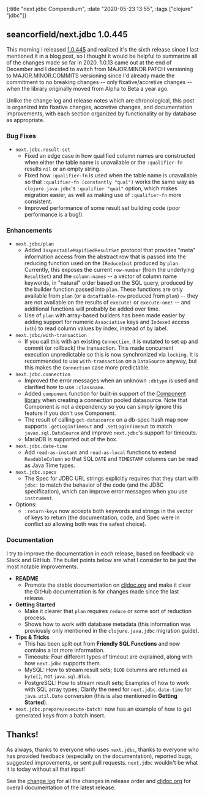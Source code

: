 {:title "next.jdbc Compendium",
 :date "2020-05-23 13:55",
 :tags ["clojure" "jdbc"]}
## seancorfield/next.jdbc 1.0.445

This morning I released [1.0.445](https://github.com/seancorfield/next-jdbc/releases/tag/v1.0.445) and realized it's the sixth release since I last mentioned it in a blog post, so I thought it would be helpful to summarize all of the changes made so far in 2020. 1.0.13 came out at the end of December and I decided to switch from MAJOR.MINOR.PATCH versioning to MAJOR.MINOR.COMMITS versioning since I'd already made the commitment to no breaking changes -- only fixative/accretive changes -- when the library originally moved from Alpha to Beta a year ago.

Unlike the change log and release notes which are chronological, this post is organized into fixative changes, accretive changes, and documentation improvements, with each section organized by functionality or by database as appropriate.<!-- more -->

### Bug Fixes

* `next.jdbc.result-set`
  * Fixed an edge case in how qualified column names are constructed when either the table name is unavailable or the `:qualifier-fn` results `nil` or an empty string.
  * Fixed how `:qualifier-fn` is used when the table name is unavailable so that `:qualifier-fn (constantly "qual")` works the same way as `clojure.java.jdbc`'s `:qualifier "qual"` option, which makes migration easier, as well as making use of `:qualifier-fn` more consistent.
  * Improved performance of some result set building code (poor performance is a bug!).

### Enhancements

* `next.jdbc/plan`
  * Added `InspectableMapifiedResultSet` protocol that provides "meta" information access from the abstract row that is passed into the reducing function used on the `IReduceInit` produced by `plan`. Currently, this exposes the current `row-number` (from the underlying `ResultSet`) and the `column-names` -- a vector of column name keywords, in "natural" order based on the SQL query, produced by the builder function passed into `plan`. These functions are only available from `plan` (or a `datafiable-row` produced from `plan`) -- they are not available on the results of `execute!` or `execute-one!` -- and additional functions will probably be added over time.
  * Use of `plan` with array-based builders has been made easier by adding support for numeric `Associative` keys and `Indexed` access (`nth`) to read column values by index, instead of by label.
* `next.jdbc/with-transaction`
  * If you call this with an existing `Connection`, it is mutated to set up and commit (or rollback) the transaction. This made concurrent execution unpredictable so this is now synchronized via `locking`. It is recommended to use `with-transaction` on a `DataSource` anyway, but this makes the `Connection` case more predictable.
* `next.jdbc.connection`
  * Improved the error messages when an unknown `:dbtype` is used and clarified how to use `:classname`.
  * Added `component` function for built-in support of the [Component library](https://github.com/stuartsierra/component) when creating a connection pooled datasource. Note that Component is not a dependency so you can simply ignore this feature if you don't use Component.
  * The result of calling `get-datasource` on a db-spec hash map now supports `.getLoginTimeout` and `.setLoginTimeout` to match `javax.sql.DataSource` and improve `next.jdbc`'s support for timeouts.
  * MariaDB is supported out of the box.
* `next.jdbc.date-time`
  * Add `read-as-instant` and `read-as-local` functions to extend `ReadableColumn` so that SQL `DATE` and `TIMESTAMP` columns can be read as Java Time types.
* `next.jdbc.specs`
  * The Spec for JDBC URL strings explicitly requires that they start with `jdbc:` to match the behavior of the code (and the JDBC specification), which can improve error messages when you use `instrument`.
* Options:
  * `:return-keys` now accepts both keywords and strings in the vector of keys to return (the documentation, code, and Spec were in conflict so allowing both was the safest choice).

### Documentation

I try to improve the documentation in each release, based on feedback via Slack and GitHub. The bullet points below are what I consider to be just the most notable improvements.

* **README**
  * Promote the stable documentation on [cljdoc.org](https://cljdoc.org/d/seancorfield/next.jdbc) and make it clear the GitHub documentation is for changes made since the last release.
* **Getting Started**
  * Make it clearer that `plan` requires `reduce` or some sort of reduction process.
  * Shows how to work with database metadata (this information was previously only mentioned in the `clojure.java.jdbc` migration guide).
* **Tips & Tricks**
  * This has been split out from **Friendly SQL Functions** and now contains a lot more information.
  * Timeouts: Four different types of timeout are explained, along with how `next.jdbc` supports them.
  * MySQL: How to stream result sets; `BLOB` columns are returned as `byte[]`, not `java.sql.Blob`.
  * PostgreSQL: How to stream result sets; Examples of how to work with SQL array types; Clarify the need for `next.jdbc.date-time` for `java.util.Date` conversion (this is also mentioned in **Getting Started**).
* `next.jdbc.prepare/execute-batch!` now has an example of how to get generated keys from a batch insert.

## Thanks!

As always, thanks to everyone who uses `next.jdbc`, thanks to everyone who has provided feedback (especially on the documentation), reported bugs, suggested improvements, or sent pull requests. `next.jdbc` wouldn't be what it is today without all that input!

See the [change log](https://github.com/seancorfield/next-jdbc/blob/master/CHANGELOG.md) for all the changes in release order and [cljdoc.org](https://cljdoc.org/d/seancorfield/next.jdbc) for overall documentation of the latest release.
